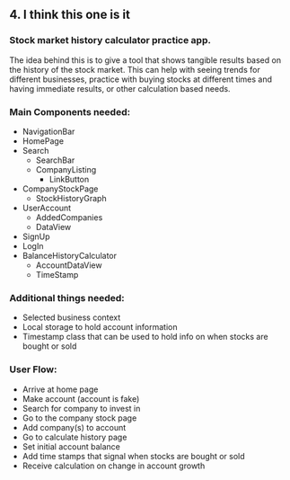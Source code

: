 ## 4. I think this one is it <!-- Pivot :D -->

### Stock market history calculator practice app.
The idea behind this is to give a tool that shows tangible results
based on the history of the stock market. This can help with seeing trends
for different businesses, practice with buying stocks at different times
and having immediate results, or other calculation based needs.

### Main Components needed:
- NavigationBar
- HomePage
- Search
  - SearchBar
  - CompanyListing
    - LinkButton
- CompanyStockPage
  - StockHistoryGraph
- UserAccount
  - AddedCompanies
  - DataView
- SignUp
- LogIn
- BalanceHistoryCalculator
  - AccountDataView
  - TimeStamp

### Additional things needed:
- Selected business context
- Local storage to hold account information
- Timestamp class that can be used to hold info on when stocks are bought or sold

### User Flow:
- Arrive at home page
- Make account (account is fake)
- Search for company to invest in
- Go to the company stock page
- Add company(s) to account
- Go to calculate history page
- Set initial account balance
- Add time stamps that signal when stocks are bought or sold
- Receive calculation on change in account growth




<!-- % Old stuff -->

<!-- #### 3. -->
<!-- Play pong against AI that uses computer vision. Over time the player and AI get new abilities. -->


<!-- #### 2. -->
<!-- Card game against an AI that uses APIs to make decisions.  -->

<!-- The cards would be created from my name, with 2 cards comming from each letter. -->

<!-- The AI uses and computer vision API to see what is on the screen -->
<!-- and uses that data to determine what do next. -->

<!-- ! Natural language processing is too hard, forget about this and just let user click on buttons -->
<!--// The AI would use a text generation API -->
<!--// The player would input actions using a text parsing API -->

<!-- The games would be Go-Fish, Blackjack,  -->
<!--Hate this game -->
<!-- and Poker. -->


<!-- #### 1. -->
<!-- Generate my name with a random font for every letter to the sound of music. -->
<!-- The fonts will be fetched from Google's font API -->
<!-- The music or sounds will be generated or fetched by an API -->

